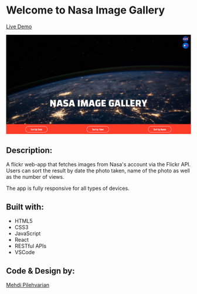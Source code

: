 # Welcome to Nasa Image Gallery

[Live Demo](https://nasa-flickr-gallery.netlify.com/)

![](src/assets/screenShotOfHomePage.png)

## Description:

A flickr web-app that fetches images from Nasa's account via the Flickr API. Users can sort the result by date the photo taken, name of the photo as well as the number of views.

The app is fully responsive for all types of devices.

## Built with:

* HTML5
* CSS3
* JavaScript
* React
* RESTful APIs
* VSCode

## Code & Design by:
[Mehdi Pilehvarian](https://mehdipilehvarian.dev/)
